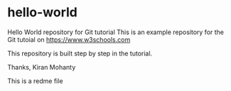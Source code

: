
# hello-world
Hello World repository for Git tutorial
This is an example repository for the Git tutoial on https://www.w3schools.com

This repository is built step by step in the tutorial.

Thanks,
Kiran Mohanty

This is a redme file
